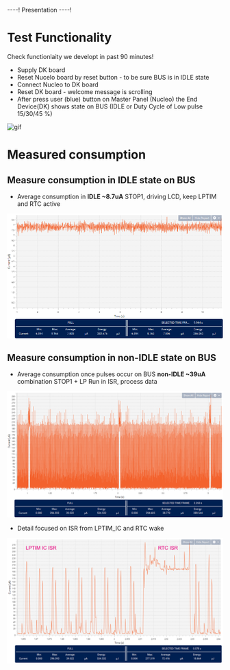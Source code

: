 ----!
Presentation
----!
# Test Functionality
Check functionlaity we developt in past 90 minutes!

- Supply DK board
- Reset Nucelo board by reset button - to be sure BUS is in IDLE state
- Connect Nucleo to DK board
- Reset DK board - welcome message is scrolling
- After press user (blue) button on Master Panel (Nucleo) the End Device(DK) shows state on BUS (IDLE or Duty Cycle of Low pulse 15/30/45 %)

![gif](./img/zoomconsumption.gif)

# Measured consumption
## Measure consumption in IDLE state on BUS
- Average consumption in **IDLE ~8.7uA** STOP1, driving LCD, keep LPTIM and RTC active

![image](./img/stop1.png)

## Measure consumption in non-IDLE state on BUS

- Average consumption once pulses occur on BUS **non-IDLE ~39uA** combination STOP1 + LP Run in ISR, process data

![image](./img/fullconsumption.png)

- Detail focused on ISR from LPTIM_IC and RTC wake 

![image](./img/zoomconsumption.png)
